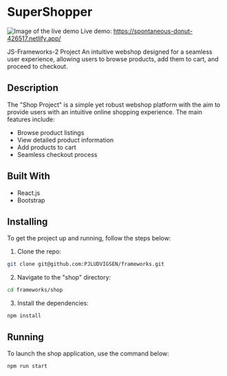 # SuperShopper
![Image of the live demo](https://i.gyazo.com/625b48664c7baa5e7d83f4aa7d9997ce.png)
Live demo: https://spontaneous-donut-426517.netlify.app/

JS-Frameworks-2 Project 
An intuitive webshop designed for a seamless user experience, allowing users to browse products, add them to cart, and proceed to checkout.

## Description
The "Shop Project" is a simple yet robust webshop platform with the aim to provide users with an intuitive online shopping experience. The main features include:

- Browse product listings
- View detailed product information
- Add products to cart
- Seamless checkout process
  
## Built With

- React.js
- Bootstrap

## Installing
To get the project up and running, follow the steps below:
1. Clone the repo:

```bash
git clone git@github.com:PJLUDVIGSEN/frameworks.git
```

2. Navigate to the "shop" directory:
```bash
cd frameworks/shop
```
3. Install the dependencies:
```
npm install
```
## Running

To launch the shop application, use the command below:

```bash
npm run start
```
